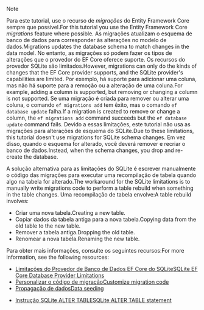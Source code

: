 
> [!NOTE]
> <span data-ttu-id="1bde1-101">Para este tutorial, use o recurso de *migrações* do Entity Framework Core sempre que possível.</span><span class="sxs-lookup"><span data-stu-id="1bde1-101">For this tutorial you use the Entity Framework Core *migrations* feature where possible.</span></span> <span data-ttu-id="1bde1-102">As migrações atualizam o esquema de banco de dados para corresponder às alterações no modelo de dados.</span><span class="sxs-lookup"><span data-stu-id="1bde1-102">Migrations updates the database schema to match changes in the data model.</span></span> <span data-ttu-id="1bde1-103">No entanto, as migrações só podem fazer os tipos de alterações que o provedor do EF Core oferece suporte. Os recursos do provedor SQLite são limitados.</span><span class="sxs-lookup"><span data-stu-id="1bde1-103">However, migrations can only do the kinds of changes that the EF Core provider supports, and the SQLite provider's capabilities are limited.</span></span> <span data-ttu-id="1bde1-104">Por exemplo, há suporte para adicionar uma coluna, mas não há suporte para a remoção ou a alteração de uma coluna.</span><span class="sxs-lookup"><span data-stu-id="1bde1-104">For example, adding a column is supported, but removing or changing a column is not supported.</span></span> <span data-ttu-id="1bde1-105">Se uma migração é criada para remover ou alterar uma coluna, o comando `ef migrations add` tem êxito, mas o comando `ef database update` falha.</span><span class="sxs-lookup"><span data-stu-id="1bde1-105">If a migration is created to remove or change a column, the `ef migrations add` command succeeds but the `ef database update` command fails.</span></span> <span data-ttu-id="1bde1-106">Devido a essas limitações, este tutorial não usa as migrações para alterações de esquema do SQLite.</span><span class="sxs-lookup"><span data-stu-id="1bde1-106">Due to these limitations, this tutorial doesn't use migrations for SQLite schema changes.</span></span> <span data-ttu-id="1bde1-107">Em vez disso, quando o esquema for alterado, você deverá remover e recriar o banco de dados.</span><span class="sxs-lookup"><span data-stu-id="1bde1-107">Instead, when the schema changes, you drop and re-create the database.</span></span>
>
><span data-ttu-id="1bde1-108">A solução alternativa para as limitações do SQLite é escrever manualmente o código das migrações para executar uma recompilação de tabela quando algo na tabela for alterado.</span><span class="sxs-lookup"><span data-stu-id="1bde1-108">The workaround for the SQLite limitations is to manually write migrations code to perform a table rebuild when something in the table changes.</span></span> <span data-ttu-id="1bde1-109">Uma recompilação de tabela envolve:</span><span class="sxs-lookup"><span data-stu-id="1bde1-109">A table rebuild involves:</span></span>
>
>* <span data-ttu-id="1bde1-110">Criar uma nova tabela.</span><span class="sxs-lookup"><span data-stu-id="1bde1-110">Creating a new table.</span></span>
>* <span data-ttu-id="1bde1-111">Copiar dados da tabela antiga para a nova tabela.</span><span class="sxs-lookup"><span data-stu-id="1bde1-111">Copying data from the old table to the new table.</span></span>
>* <span data-ttu-id="1bde1-112">Remover a tabela antiga.</span><span class="sxs-lookup"><span data-stu-id="1bde1-112">Dropping the old table.</span></span>
>* <span data-ttu-id="1bde1-113">Renomear a nova tabela.</span><span class="sxs-lookup"><span data-stu-id="1bde1-113">Renaming the new table.</span></span>
>
><span data-ttu-id="1bde1-114">Para obter mais informações, consulte os seguintes recursos:</span><span class="sxs-lookup"><span data-stu-id="1bde1-114">For more information, see the following resources:</span></span>
>
> * [<span data-ttu-id="1bde1-115">Limitações do Provedor de Banco de Dados EF Core do SQLite</span><span class="sxs-lookup"><span data-stu-id="1bde1-115">SQLite EF Core Database Provider Limitations</span></span>](/ef/core/providers/sqlite/limitations)
> * [<span data-ttu-id="1bde1-116">Personalizar o código de migração</span><span class="sxs-lookup"><span data-stu-id="1bde1-116">Customize migration code</span></span>](/ef/core/managing-schemas/migrations/#customize-migration-code)
> * [<span data-ttu-id="1bde1-117">Propagação de dados</span><span class="sxs-lookup"><span data-stu-id="1bde1-117">Data seeding</span></span>](/ef/core/modeling/data-seeding)
  * [<span data-ttu-id="1bde1-118">Instrução SQLite ALTER TABLE</span><span class="sxs-lookup"><span data-stu-id="1bde1-118">SQLite ALTER TABLE statement</span></span>](https://sqlite.org/lang_altertable.html)